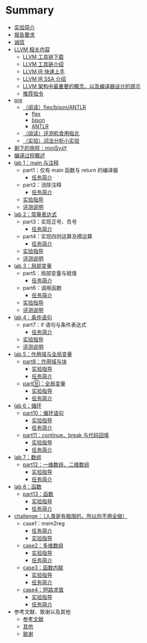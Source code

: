 # Summary

- [实验简介](README.md)
- [报告要求](report.md)
- [诚信](integrity.md)
- [LLVM 相关内容](pre/llvm.md)
  - [LLVM 工具链下载](pre/llvm_download.md)
  - [LLVM 工具链介绍](pre/llvm_tool_chain.md)
  - [LLVM IR 快速上手](pre/llvm_ir_quick_primer.md)
  - [LLVM IR SSA 介绍](pre/llvm_ir_ssa.md)
  - [LLVM 架构中最重要的概念，以及编译器设计的提示](pre/design_hints.md)
  - [推荐指令](pre/suggested_insts.md)
- [pre](pre/pre.md)
  - [（阅读）flex/bison/ANTLR](pre/generator/generator.md)
    - [flex](pre/generator/flex.md)
    - [bison](pre/generator/bison.md)
    - [ANTLR](pre/generator/ANTLR.md)
  - [（阅读）评测机食用指北](pre/judge.md)
  - [（实验）词法分析小实验](pre/lab_lexer.md)
- [剩下的旅程：miniSysY](miniSysY.md)
- [编译过程概述](lab1/compiler_structure.md)
- [lab 1：main 与注释](lab1/lab1.md)
  - part1：仅有 main 函数与 return 的编译器
    - [任务简介](lab1/part1_task.md)
  - part2：消除注释
    - [任务简介](lab1/part2_task.md)
  - [实验指导](lab1/help.md)
  - [评测说明](lab1/judge.md)
- [lab 2：常量表达式](lab2/lab2.md)
  - part3：实现正号、负号
    - [任务简介](lab2/part3_task.md)
  - part4：实现四则运算及模运算
    - [任务简介](lab2/part4_task.md)
  - [实验指导](lab2/help.md)
  - [评测说明](lab2/judge.md)
- [lab 3：局部变量](lab3/lab3.md)
  - part5：局部变量与赋值
    - [任务简介](lab3/part5_task.md)
  - part6：调用函数
    - [任务简介](lab3/part6_task.md)
  - [实验指导](lab3/help.md)
  - [评测说明](lab3/judge.md)
- [lab 4：条件语句](lab4/lab4.md)
  - part7：if 语句与条件表达式
    - [任务简介](lab4/part7_task.md)
  - [实验指导](lab4/help.md)
  - [评测说明](lab4/judge.md)
- [lab 5：作用域与全局变量](yettocome.md)
  - [part8：作用域与块](yettocome.md)
    - [实验指导](yettocome.md)
    - [任务简介](yettocome.md)
  - [part⑨：全局变量](yettocome.md)
    - [实验指导](yettocome.md)
    - [任务简介](yettocome.md)
- [lab 6：循环](yettocome.md)
  - [part10：循环语句](yettocome.md)
    - [实验指导](yettocome.md)
    - [任务简介](yettocome.md)
  - [part11：continue、break 与代码回填](yettocome.md)
    - [实验指导](yettocome.md)
    - [任务简介](yettocome.md)
- [lab 7：数组](yettocome.md)
  - [part12：一维数组、二维数组](yettocome.md)
    - [实验指导](yettocome.md)
    - [任务简介](yettocome.md)
- [lab 8：函数](yettocome.md)
  - [part13：函数](yettocome.md)
    - [实验指导](yettocome.md)
    - [任务简介](yettocome.md)
- [challenge：（人类是有极限的，所以你不用全做）](challenge/challenge.md)
  - case1：mem2reg
    - [任务简介](yettocome.md)
    - [实验指导](challenge/mem2reg/help.md)
  - [case2：多维数组](yettocome.md)
    - [实验指导](yettocome.md)
    - [任务简介](yettocome.md)
  - [case3：函数内联](yettocome.md)
    - [实验指导](yettocome.md)
    - [任务简介](yettocome.md)
  - [case4：短路求值](yettocome.md)
    - [实验指导](yettocome.md)
    - [任务简介](yettocome.md)
- 参考文献、致谢以及其他
  - [参考文献](ref.md)
  - [其他](others.md)
  - [致谢](thanks.md)
